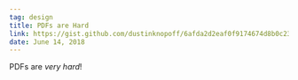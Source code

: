 ```yaml
---
tag: design
title: PDFs are Hard
link: https://gist.github.com/dustinknopoff/6afda2d2eaf0f9174674d8b0c23a9607
date: June 14, 2018
---
```


PDFs are _very hard_!
